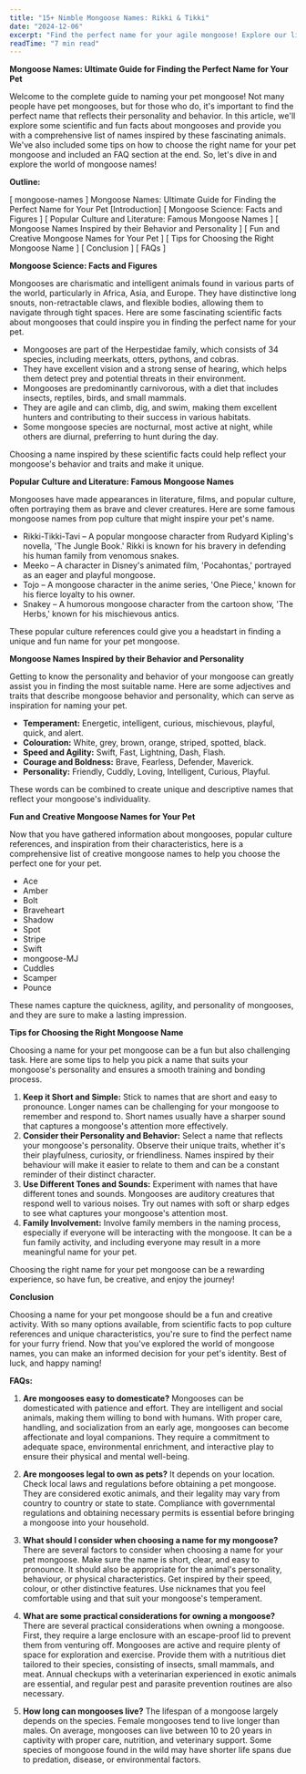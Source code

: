 ```yaml
---
title: "15+ Nimble Mongoose Names: Rikki & Tikki"
date: "2024-12-06"
excerpt: "Find the perfect name for your agile mongoose! Explore our list of 15+ nimble and unique mongoose names."
readTime: "7 min read"
---
```


**Mongoose Names: Ultimate Guide for Finding the Perfect Name for Your Pet** 

Welcome to the complete guide to naming your pet mongoose! Not many people have pet mongooses, but for those who do, it's important to find the perfect name that reflects their personality and behavior. In this article, we'll explore some scientific and fun facts about mongooses and provide you with a comprehensive list of names inspired by these fascinating animals. We've also included some tips on how to choose the right name for your pet mongoose and included an FAQ section at the end. So, let's dive in and explore the world of mongoose names!

**Outline:**

[ mongoose-names ] Mongoose Names: Ultimate Guide for Finding the Perfect Name for Your Pet
[Introduction] 
[ Mongoose Science: Facts and Figures ]
[ Popular Culture and Literature: Famous Mongoose Names ]
[ Mongoose Names Inspired by their Behavior and Personality ]
[ Fun and Creative Mongoose Names for Your Pet ]
[ Tips for Choosing the Right Mongoose Name ]
[ Conclusion ]
[ FAQs ]

**Mongoose Science: Facts and Figures**

Mongooses are charismatic and intelligent animals found in various parts of the world, particularly in Africa, Asia, and Europe. They have distinctive long snouts, non-retractable claws, and flexible bodies, allowing them to navigate through tight spaces. Here are some fascinating scientific facts about mongooses that could inspire you in finding the perfect name for your pet. 

- Mongooses are part of the Herpestidae family, which consists of 34 species, including meerkats, otters, pythons, and cobras. 
- They have excellent vision and a strong sense of hearing, which helps them detect prey and potential threats in their environment. 
- Mongooses are predominantly carnivorous, with a diet that includes insects, reptiles, birds, and small mammals. 
- They are agile and can climb, dig, and swim, making them excellent hunters and contributing to their success in various habitats. 
- Some mongoose species are nocturnal, most active at night, while others are diurnal, preferring to hunt during the day. 

Choosing a name inspired by these scientific facts could help reflect your mongoose's behavior and traits and make it unique. 

**Popular Culture and Literature: Famous Mongoose Names**

Mongooses have made appearances in literature, films, and popular culture, often portraying them as brave and clever creatures. Here are some famous mongoose names from pop culture that might inspire your pet's name. 

- Rikki-Tikki-Tavi – A popular mongoose character from Rudyard Kipling's novella, 'The Jungle Book.' Rikki is known for his bravery in defending his human family from venomous snakes. 
- Meeko – A character in Disney's animated film, 'Pocahontas,' portrayed as an eager and playful mongoose. 
- Tojo – A mongoose character in the anime series, 'One Piece,' known for his fierce loyalty to his owner. 
- Snakey – A humorous mongoose character from the cartoon show, 'The Herbs,' known for his mischievous antics. 

These popular culture references could give you a headstart in finding a unique and fun name for your pet mongoose. 

**Mongoose Names Inspired by their Behavior and Personality** 

Getting to know the personality and behavior of your mongoose can greatly assist you in finding the most suitable name. Here are some adjectives and traits that describe mongoose behavior and personality, which can serve as inspiration for naming your pet. 

- **Temperament:** Energetic, intelligent, curious, mischievous, playful, quick, and alert. 
- **Colouration:** White, grey, brown, orange, striped, spotted, black. 
- **Speed and Agility:** Swift, Fast, Lightning, Dash, Flash. 
- **Courage and Boldness:** Brave, Fearless, Defender, Maverick. 
- **Personality:** Friendly, Cuddly, Loving, Intelligent, Curious, Playful. 

These words can be combined to create unique and descriptive names that reflect your mongoose's individuality. 

**Fun and Creative Mongoose Names for Your Pet** 

Now that you have gathered information about mongooses, popular culture references, and inspiration from their characteristics, here is a comprehensive list of creative mongoose names to help you choose the perfect one for your pet. 

- Ace
- Amber
- Bolt
- Braveheart
- Shadow
- Spot
- Stripe
- Swift
- mongoose-MJ 
- Cuddles
- Scamper
- Pounce 

These names capture the quickness, agility, and personality of mongooses, and they are sure to make a lasting impression. 

**Tips for Choosing the Right Mongoose Name** 

Choosing a name for your pet mongoose can be a fun but also challenging task. Here are some tips to help you pick a name that suits your mongoose's personality and ensures a smooth training and bonding process. 

1. **Keep it Short and Simple:** Stick to names that are short and easy to pronounce. Longer names can be challenging for your mongoose to remember and respond to. Short names usually have a sharper sound that captures a mongoose's attention more effectively.
2. **Consider their Personality and Behavior:** Select a name that reflects your mongoose's personality. Observe their unique traits, whether it's their playfulness, curiosity, or friendliness. Names inspired by their behaviour will make it easier to relate to them and can be a constant reminder of their distinct character.
3. **Use Different Tones and Sounds:** Experiment with names that have different tones and sounds. Mongooses are auditory creatures that respond well to various noises. Try out names with soft or sharp edges to see what captures your mongoose's attention most.
4. **Family Involvement:** Involve family members in the naming process, especially if everyone will be interacting with the mongoose. It can be a fun family activity, and including everyone may result in a more meaningful name for your pet. 

Choosing the right name for your pet mongoose can be a rewarding experience, so have fun, be creative, and enjoy the journey! 

**Conclusion** 

Choosing a name for your pet mongoose should be a fun and creative activity. With so many options available, from scientific facts to pop culture references and unique characteristics, you're sure to find the perfect name for your furry friend. Now that you've explored the world of mongoose names, you can make an informed decision for your pet's identity. Best of luck, and happy naming! 

**FAQs:**

1. **Are mongooses easy to domesticate?**
   Mongooses can be domesticated with patience and effort. They are intelligent and social animals, making them willing to bond with humans. With proper care, handling, and socialization from an early age, mongooses can become affectionate and loyal companions. They require a commitment to adequate space, environmental enrichment, and interactive play to ensure their physical and mental well-being. 

2. **Are mongooses legal to own as pets?**
    It depends on your location. Check local laws and regulations before obtaining a pet mongoose. They are considered exotic animals, and their legality may vary from country to country or state to state. Compliance with governmental regulations and obtaining necessary permits is essential before bringing a mongoose into your household. 

3. **What should I consider when choosing a name for my mongoose?**
    There are several factors to consider when choosing a name for your pet mongoose. Make sure the name is short, clear, and easy to pronounce. It should also be appropriate for the animal's personality, behaviour, or physical characteristics. Get inspired by their speed, colour, or other distinctive features. Use nicknames that you feel comfortable using and that suit your mongoose's temperament. 

4. **What are some practical considerations for owning a mongoose?**
    There are several practical considerations when owning a mongoose. First, they require a large enclosure with an escape-proof lid to prevent them from venturing off. Mongooses are active and require plenty of space for exploration and exercise. Provide them with a nutritious diet tailored to their species, consisting of insects, small mammals, and meat. Annual checkups with a veterinarian experienced in exotic animals are essential, and regular pest and parasite prevention routines are also necessary. 

5. **How long can mongooses live?**
    The lifespan of a mongoose largely depends on the species. Female mongooses tend to live longer than males. On average, mongooses can live between 10 to 20 years in captivity with proper care, nutrition, and veterinary support. Some species of mongoose found in the wild may have shorter life spans due to predation, disease, or environmental factors.